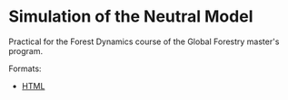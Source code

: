 # Simulation of the Neutral Model

Practical for the Forest Dynamics course of the Global Forestry master's program.

Formats:

- [HTML](https://ericmarcon.github.io/SimNeutral/Simulations.html)
